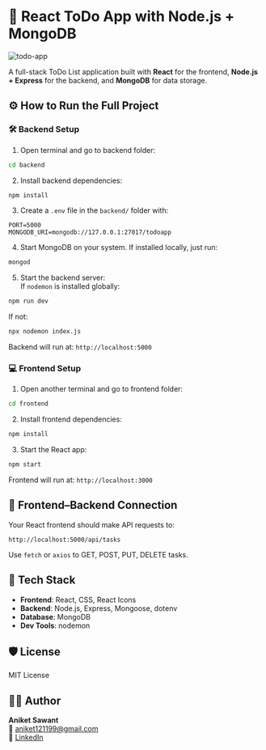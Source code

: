 # 📝 React ToDo App with Node.js + MongoDB  
![todo-app](https://github.com/user-attachments/assets/3f2311e3-29d6-4845-9c7d-535680b0ecf5)

A full-stack ToDo List application built with **React** for the frontend, **Node.js + Express** for the backend, and **MongoDB** for data storage.  

## ⚙️ How to Run the Full Project  
### 🛠 Backend Setup  
1. Open terminal and go to backend folder:  
```bash
cd backend
```
2. Install backend dependencies:  
```bash
npm install
```
3. Create a `.env` file in the `backend/` folder with:  
```
PORT=5000  
MONGODB_URI=mongodb://127.0.0.1:27017/todoapp
```
4. Start MongoDB on your system. If installed locally, just run:  
```bash
mongod
```
5. Start the backend server:  
If `nodemon` is installed globally:  
```bash
npm run dev
```  
If not:  
```bash
npx nodemon index.js
```  
Backend will run at: `http://localhost:5000`  
### 💻 Frontend Setup  
1. Open another terminal and go to frontend folder:  
```bash
cd frontend
```
2. Install frontend dependencies:  
```bash
npm install
```
3. Start the React app:  
```bash
npm start
```
Frontend will run at: `http://localhost:3000`  
## 🔗 Frontend–Backend Connection  
Your React frontend should make API requests to:  
```
http://localhost:5000/api/tasks
```  
Use `fetch` or `axios` to GET, POST, PUT, DELETE tasks.  
 
## 🧰 Tech Stack  
- **Frontend**: React, CSS, React Icons  
- **Backend**: Node.js, Express, Mongoose, dotenv  
- **Database**: MongoDB  
- **Dev Tools**: nodemon  
## 🛡️ License  
MIT License  
## 🙋‍♂️ Author  
**Aniket Sawant**  
📧 aniket121199@gmail.com  
🔗 [LinkedIn](https://www.linkedin.com/in/aniketsawant99/)
